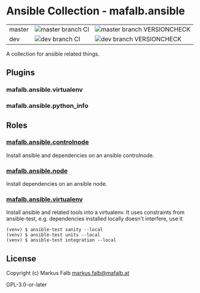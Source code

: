 # Ansible Collection - mafalb.ansible

||||
|---|---|---|
|master|![master branch CI](https://github.com/mafalb/ansible-collection-ansible/actions/workflows/CI.yml/badge.svg)|![master branch VERSIONCHECK](https://github.com/mafalb/ansible-collection-ansible/actions/workflows/VERSIONCHECK.yml/badge.svg)
|dev|![dev branch CI](https://github.com/mafalb/ansible-collection-ansible/actions/workflows/CI.yml/badge.svg?branch=dev)|![dev branch VERSIONCHECK](https://github.com/mafalb/ansible-collection-ansible/actions/workflows/VERSIONCHECK.yml/badge.svg?branch=dev)|

A collection for ansible related things.


## Plugins

### mafalb.ansible.virtualenv

### mafalb.ansible.python_info


## Roles

### [mafalb.ansible.controlnode](roles/controlnode/README.md)

Install ansible and dependencies on an ansible controlnode.

### [mafalb.ansible.node](roles/node/README.md)

Install dependencies on an ansible node.

### [mafalb.ansible.virtualenv](roles/virtualenv/README.md)

Install ansible and related tools into a virtualenv.
It uses constraints from ansible-test, e.g. dependencies installed locally doesn't interfere, use it

```shell
(venv) $ ansible-test sanity --local
(venv) $ ansible-test units --local
(venv) $ ansible-test integration --local
```

## License

Copyright (c) Markus Falb <markus.falb@mafalb.at>

GPL-3.0-or-later
